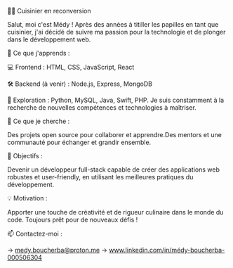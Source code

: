 👨‍🍳 Cuisinier en reconversion

  Salut, moi c'est Médy ! Après des années à titiller les papilles en tant que cuisinier, j'ai décidé de suivre ma passion pour la technologie et de plonger dans le développement web.

🌟 Ce que j'apprends :

  💻 Frontend : HTML, CSS, JavaScript, React

  🛠️ Backend (à venir) : Node.js, Express, MongoDB 

  📡 Exploration : Python, MySQL, Java, Swift, PHP. Je suis constamment à la recherche de nouvelles compétences et technologies à maîtriser.

🌱 Ce que je cherche :

  Des projets open source pour collaborer et apprendre.Des mentors et une communauté pour échanger et grandir ensemble.

🚀 Objectifs : 

  Devenir un développeur full-stack capable de créer des applications web robustes et user-friendly, en utilisant les meilleures pratiques du développement.

💡 Motivation : 

  Apporter une touche de créativité et de rigueur culinaire dans le monde du code. Toujours prêt pour de nouveaux défis !

📫 Contactez-moi :
 
  -> medy.boucherba@proton.me
  -> www.linkedin.com/in/médy-boucherba-000506304

<!---
MedyVI/MedyVI is a ✨ special ✨ repository because its `README.md` (this file) appears on your GitHub profile.
You can click the Preview link to take a look at your changes.
--->

